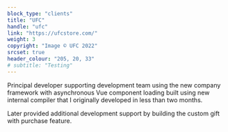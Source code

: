 ```yaml
---
block_type: "clients"
title: "UFC"
handle: "ufc"
link: "https://ufcstore.com/"
weight: 3
copyright: "Image © UFC 2022"
srcset: true
header_colour: "205, 20, 33"
# subtitle: "Testing"
---
```


Principal developer supporting development team using the new company framework with asynchronous Vue component loading built using new internal compiler that I originally developed in less than two months.

Later provided additional development support by building the custom gift with purchase feature.